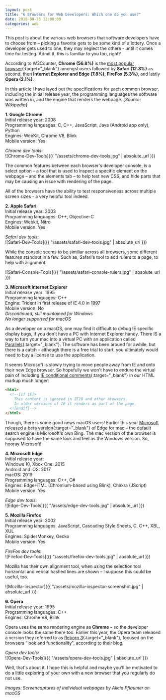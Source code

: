 ```yaml
---
layout: post
title: "6 Browsers for Web Developers: Which one do you use?"
date: 2019-09-26 12:00:00
categories: web
---
```


This post is about the various web browsers that software developers have to choose from – picking a favorite gets to be some kind of a lottery. Once a developer gets used to one, they may neglect the others - until it comes time for testing. Admit it, this is familiar to you too, right?

According to W3Counter, **Chrome (56.8%)** is the [most popular browser](https://www.w3counter.com/globalstats.php){:target="_blank"} amongst users followed by **Safari (12.3%)** as second, then **Internet Explorer and Edge (7.8%)**, **FireFox (5.3%)**, and lastly **Opera (2.1%)**.

In this article I have layed out the specifications for each common browser, including the initial release year, the programming languages the software was written in, and the engine that renders the webpage. [*Source: Wikipedia*]

**1. Google Chrome**<br>
  Initial release year: 2008<br>
  Programming languages: C, C++, JavaScript, Java (Android app only), Python<br>
  Engines: WebKit, Chrome V8, Blink<br>
  Mobile version: Yes

*Chrome dev tools:*<br>
![Chrome-Dev-Tools]({{ "/assets/chrome-dev-tools.jpg" | absolute_url }})

The common features between each browser's developer console, is a select option – a tool that is used to inspect a specific element on the webpage – and the elements tab – to help test new CSS, and hide parts that may be causing an issue with rendering of the page.

All of the browsers have the ability to test responsiveness across multiple screen sizes - a very helpful tool indeed.

**2. Apple Safari**<br>
  Initial release year: 2003<br>
  Programming languages: C++, Objective-C<br>
  Engines: Webkit, Nitro<br>
  Mobile version: Yes

*Safari dev tools:*<br>
![Safari-Dev-Tools]({{ "/assets/safari-dev-tools.jpg" | absolute_url }})

While the console seems to be similiar across all browsers, some different features standout in a few. Such as, Safari's tool to add rulers to a page, to help with alignment.

![Safari-Console-Tools]({{ "/assets/safari-console-rulers.jpg" | absolute_url }})

**3. Microsoft Internet Explorer**<br>
  Initial release year: 1995<br>
  Programming languages: C++<br>
  Engine: Trident in first release of IE 4.0 in 1997<br>
  Mobile version: No<br>
  *Discontinued, still maintained for Windows*<br>
  *No longer supported for macOS*<br>

As a developer on a macOS, one may find it difficult to debug IE specific display bugs, if you don't have a PC with Internet Explorer handy. There IS a way to turn your mac into a virtual PC with an application called [Parallels](https://www.parallels.com/landingpage/pd/general/){:target="_blank"}. The software has been around for awhile, but there is a catch – although there is a free trial to start, you ultimately would need to buy a license to use the application.

It seems Microsoft is slowly trying to move people away from IE and onto their new Edge browser. So hopefully we won't have to endure the virtual pain of including [IE conditional comments](https://docs.microsoft.com/en-us/previous-versions/windows/internet-explorer/ie-developer/compatibility/hh801214(v=vs.85)){:target="_blank"} in our HTML markup much longer:
```html
<html>
  <!--[if IE]>
    This content is ignored in IE10 and other browsers.
    In older versions of IE it renders as part of the page.
  <![endif]-->
</html>
```

Though, there is some good news macOS users! Earlier this year [Microsoft released a beta version](https://blogs.windows.com/msedgedev/2019/05/20/microsoft-edge-macos-canary-preview/){:target="_blank"} of Edge for mac – the default search engine is Microsoft's own Bing. The mac version of the browser is supposed to have the same look and feel as the Windows version. So, hooray Microsoft!

**4. Microsoft Edge**<br>
  Initial release year:<br>
    Windows 10, Xbox One: 2015<br>
    Android and iOS: 2017<br>
    macOS: 2019<br>
  Programming languages: C++, C#<br>
  Engines: EdgeHTML (Chromium-based using Blink), Chakra (JScript)<br>
  Mobile version: Yes

*Edge dev tools:*<br>
![Edge-Dev-Tools]({{ "/assets/edge-dev-tools.jpg" | absolute_url }})

**5. Mozilla Firefox**<br>
  Initial release year: 2002<br>
  Programming languages: JavaScript, Cascading Style Sheets, C, C++, XBL, XUL<br>
  Engines: SpiderMonkey, Gecko<br>
  Mobile version: Yes

*FireFox dev tools:*<br>
![Firefox-Dev-Tools]({{ "/assets/firefox-dev-tools.jpg" | absolute_url }})

Mozilla has their own alignment tool, when using the selection tool horizontal and verical hashed lines are shown – I suppose this could be useful, too.

![Mozilla-Inspector]({{ "/assets/mozilla-inspector-screenshot.jpg" | absolute_url }})

**6. Opera**<br>
  Initial release year: 1995<br>
  Programming languages: C++<br>
  Engines: Chrome V8, Blink<br>

Opera uses the same rendering engine as **Chrome** – so the developer console looks the same there too. Earlier this year, the Opera team released a version they referred to as [Reborn 3](https://blogs.opera.com/desktop/2019/02/opera-r-3-developer){:target="_blank"}, focused on the browsers "look and functionality", according to their blog.

*Opera dev tools:*<br>
![Opera-Dev-Tools]({{ "/assets/opera-dev-tools.jpg" | absolute_url }})

Well, that's about it. I hope this is helpful and maybe you'll be motivated to do a little exploring of your own with a new browser that you regularly do not use.

*Images: Screencaptures of individual webpages by Alicia Pflaumer on macOS*